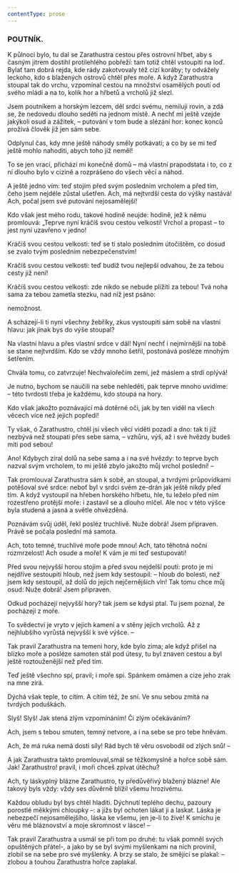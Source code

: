 ```yaml
---
contentType: prose
---
```


<section>

### POUTNÍK.

K půlnoci bylo, tu dal se Zarathustra cestou přes ostrovní hřbet, aby s časným jitrem dostihl protilehlého pobřeží: tam totiž chtěl vstoupiti na loď. Bylať tam dobrá rejda, kde rády zakotvovaly též cizí koráby; ty odvážely leckoho, kdo s blažených ostrovů chtěl přes moře. A když Zarathustra stoupal tak do vrchu, vzpomínal cestou na množství osamělých poutí od svého mládí a na to, kolik hor a hřbetů a vrcholů již slezl. 

Jsem poutníkem a horským lezcem, děl srdci svému, nemiluji rovin, a zdá se, že nedovedu dlouho seděti na jednom místě. A nechť mi ještě vzejde jakýkoli osud a zážitek, – putování v tom bude a slézání hor: konec konců prožívá člověk již jen sám sebe.

Odplynul čas, kdy mne ještě náhody směly potkávati; a co by se mi teď ještě mohlo nahoditi, abych toho již neměl!

To se jen vrací, přichází mi konečně domů – má vlastní prapodstata i to, co z ní dlouho bylo v cizině a rozprášeno do všech věcí a náhod.

A ještě jedno vím: teď stojím před svým posledním vrcholem a před tím, čeho jsem nejdéle zůstal ušetřen. Ach, má nejtvrdší cesta do výšky nastává! Ach, počal jsem své putování nejosamělejší!

Kdo však jest mého rodu, takové hodině neujde: hodině, jež k němu promlouvá: „Teprve nyní kráčíš svou cestou velkosti! Vrchol a propast – to jest nyní uzavřeno v jedno! 

Kráčíš svou cestou velkosti: teď se ti stalo posledním útočištěm, co dosud se zvalo tvým posledním nebezpečenstvím! 

Kráčíš svou cestou velkosti: teď budiž tvou nejlepší odvahou, že za tebou cesty již není! 

Kráčíš svou cestou velkosti: zde nikdo se nebude plížiti za tebou! Tvá noha sama za tebou zametla stezku, nad níž jest psáno:

nemožnost.

A scházejí-li ti nyní všechny žebříky, zkus vystoupiti sám sobě na vlastní hlavu: jak jinak bys do výše stoupal?

Na vlastní hlavu a přes vlastní srdce v dál! Nyní nechť i nejmírnější na tobě se stane nejtvrdším. Kdo se vždy mnoho šetřil, postonává posléze mnohým šetřením.

Chvála tomu, co zatvrzuje! Nechvalořečím zemi, jež máslem a strdí oplývá!

Je nutno, bychom se naučili na sebe nehleděti, pak teprve mnoho uvidíme: – této tvrdosti třeba je každému, kdo stoupá na hory.

Kdo však jakožto poznávající má dotěrné oči, jak by ten viděl na všech věcech více než jejich popředí! 

Ty však, ó Zarathustro, chtěl jsi všech věcí viděti pozadí a dno: tak ti již nezbývá než stoupati přes sebe sama, – vzhůru, výš, až i své hvězdy budeš míti pod sebou! 

Ano! Kdybych zíral dolů na sebe sama a i na své hvězdy: to teprve bych nazval svým vrcholem, to mi ještě zbylo jakožto můj vrchol poslední! –

</section>

<section>

Tak promlouval Zarathustra sám k sobě, an stoupal, a tvrdými průpovídkami potěšoval své srdce: neboť byl v srdci svém ze-drán jak ještě nikdy před tím. A když vystoupil na hřeben horského hřbetu, hle, tu leželo před ním rozestřeno protější moře: i zastavil se a dlouho mlčel. Ale noc v této výšce byla studená a jasná a světle ohvězděná.

Poznávám svůj úděl, řekl posléz truchlivě. Nuže dobrá! Jsem připraven. Právě se počala poslední má samota.

Ach, toto temné, truchlivé moře pode mnou! Ach, tato těhotná noční rozmrzelost! Ach osude a moře! K vám je mi teď sestupovati!

Před svou nejvyšší horou stojím a před svou nejdelší poutí: proto je mi nejdříve sestoupiti hloub, než jsem kdy sestoupil: – hloub do bolesti, než jsem kdy sestoupil, až dolů do jejích nejčernějších vln! Tak tomu chce můj osud: Nuže dobrá! Jsem připraven.

Odkud pocházejí nejvyšší hory? tak jsem se kdysi ptal. Tu jsem poznal, že pocházejí z moře.

To svědectví je vryto v jejich kamení a v stěny jejich vrcholů. Až z nejhlubšího vyrůstá nejvyšší k své výšce. –

</section>

<section>

Tak pravil Zarathustra na temeni hory, kde bylo zima; ale když přišel na blízko moře a posléze samoten stál pod útesy, tu byl znaven cestou a byl ještě roztouženější než před tím.

Teď ještě všechno spí, pravil; i moře spí. Spánkem omámen a cize jeho zrak na mne zírá.

Dýchá však teple, to cítím. A cítím též, že sní. Ve snu sebou zmítá na tvrdých poduškách.

Slyš! Slyš! Jak stená zlým vzpomínáním! Či zlým očekáváním?

Ach, jsem s tebou smuten, temný netvore, a i na sebe se pro tebe hněvám.

Ach, že má ruka nemá dosti síly! Rád bych tě věru osvobodil od zlých snů! –

</section>

<section>

A jak Zarathustra takto promlouval,smál se těžkomyslně a hořce sobě sám. Jak! Zarathustro! pravil, i moři chceš zpívat útěchu?

Ach, ty láskyplný blázne Zarathustro, ty předůvěřivý blažený blázne! Ale takový byls vždy: vždy ses důvěrně blížil všemu hrozivému.

Každou obludu byl bys chtěl hladiti. Dýchnutí teplého dechu, pazoury porostlé měkkými chloupky –: a jižs byl ochoten lákat ji a laskat. Láska je nebezpečí nejosamělejšího, láska ke všemu, jen je-li to živé! K smíchu je věru mé bláznovství a moje skromnost v lásce! –

</section>

<section>

Tak pravil Zarathustra a usmál se při tom po druhé: tu však pomněl svých opuštěných přátel-, a jako by se byl svými myšlenkami na nich provinil, zlobil se na sebe pro své myšlenky. A brzy se stalo, že smějící se plakal: – zlobou a touhou Zarathustra hořce zaplakal.

</section>
